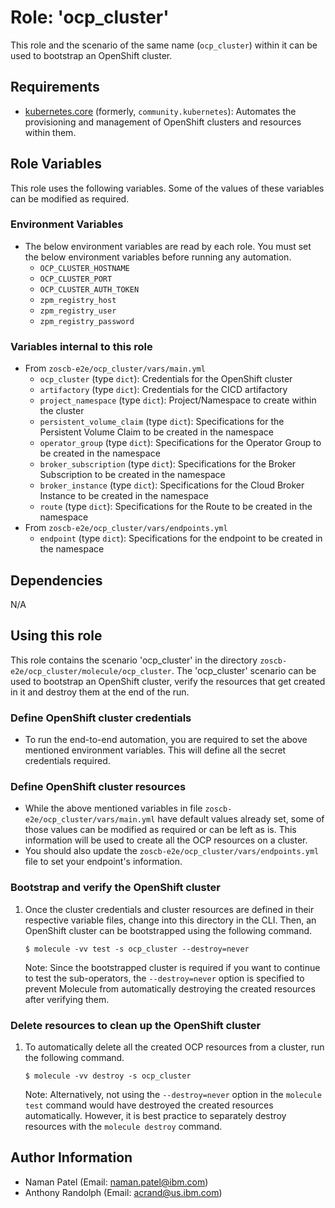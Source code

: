 # Role: 'ocp_cluster'
This role and the scenario of the same name (`ocp_cluster`) within it can be used to bootstrap an OpenShift cluster.


## Requirements
  - [kubernetes.core](https://galaxy.ansible.com/kubernetes/core) (formerly, `community.kubernetes`): Automates the provisioning and management of OpenShift clusters and resources within them.


## Role Variables
This role uses the following variables. Some of the values of these variables can be modified as required.

### Environment Variables
  - The below environment variables are read by each role. You must set the below environment variables before running any automation.
    - `OCP_CLUSTER_HOSTNAME`
    - `OCP_CLUSTER_PORT`
    - `OCP_CLUSTER_AUTH_TOKEN`
    <!-- - `namespace_name` -->
    - `zpm_registry_host`
    - `zpm_registry_user`
    - `zpm_registry_password`

### Variables internal to this role
  - From `zoscb-e2e/ocp_cluster/vars/main.yml`
      - `ocp_cluster` (type `dict`): Credentials for the OpenShift cluster
      - `artifactory` (type `dict`): Credentials for the CICD artifactory
      - `project_namespace` (type `dict`): Project/Namespace to create within the cluster
      - `persistent_volume_claim` (type `dict`): Specifications for the Persistent Volume Claim to be created in the namespace
      - `operator_group` (type `dict`): Specifications for the Operator Group to be created in the namespace
      - `broker_subscription` (type `dict`): Specifications for the Broker Subscription to be created in the namespace
      - `broker_instance` (type `dict`): Specifications for the Cloud Broker Instance to be created in the namespace
      - `route` (type `dict`): Specifications for the Route to be created in the namespace
  - From `zoscb-e2e/ocp_cluster/vars/endpoints.yml`
      - `endpoint` (type `dict`): Specifications for the endpoint to be created in the namespace


## Dependencies
N/A


## Using this role
This role contains the scenario 'ocp_cluster' in the directory `zoscb-e2e/ocp_cluster/molecule/ocp_cluster`. The 'ocp_cluster' scenario can be used to bootstrap an OpenShift cluster, verify the resources that get created in it and destroy them at the end of the run.

### Define OpenShift cluster credentials
  - To run the end-to-end automation, you are required to set the above mentioned environment variables. This will define all the secret credentials required.


### Define OpenShift cluster resources
  - While the above mentioned variables in file `zoscb-e2e/ocp_cluster/vars/main.yml` have default values already set, some of those values can be modified as required or can be left as is. This information will be used to create all the OCP resources on a cluster.
  - You should also update the `zoscb-e2e/ocp_cluster/vars/endpoints.yml` file to set your endpoint's information.

### Bootstrap and verify the OpenShift cluster
  1. Once the cluster credentials and cluster resources are defined in their respective variable files, change into this directory in the CLI. Then, an OpenShift cluster can be bootstrapped using the following command.

      ```
      $ molecule -vv test -s ocp_cluster --destroy=never
      ```

      Note: Since the bootstrapped cluster is required if you want to continue to test the sub-operators, the `--destroy=never` option is specified to prevent Molecule from automatically destroying the created resources after verifying them.

### Delete resources to clean up the OpenShift cluster
  1. To automatically delete all the created OCP resources from a cluster, run the following command.
      ```
      $ molecule -vv destroy -s ocp_cluster
      ```

      Note: Alternatively, not using the `--destroy=never` option in the `molecule test` command would have destroyed the created resources automatically. However, it is best practice to separately destroy resources with the `molecule destroy` command.


## Author Information
- Naman Patel (Email: naman.patel@ibm.com)
- Anthony Randolph (Email: acrand@us.ibm.com)
